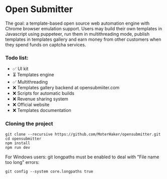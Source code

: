 Open Submitter
====

The goal: a template-based open source web automation engine with Chrome browser emulation support. Users may build their own templates in Javascript using puppeteer, run them in multithreading mode, publish templates in templates gallery and earn money from other customers when they spend funds on captcha services.

### Todo list:

- ✅ UI kit
- ⏳ Templates engine
- ✅ Multithreading
- ❌ Templates gallery backend at opensubmiiter.com
- ❌ Scripts for automatic builds
- ❌ Revenue sharing system
- ❌ Official website
- ❌ Templates documentation

### Cloning the project

```
git clone --recursive https://github.com/MoterHaker/opensubmitter.git
cd opensubmitter
npm install
npm run dev
```

For Windows users: git longpaths must be enabled to deal with "File name too long" errors:

```
git config --system core.longpaths true
```